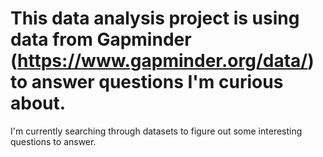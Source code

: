 # This data analysis project is using data from Gapminder (https://www.gapminder.org/data/) to answer questions I'm curious about. 
I'm currently searching through datasets to figure out some interesting questions to answer. 